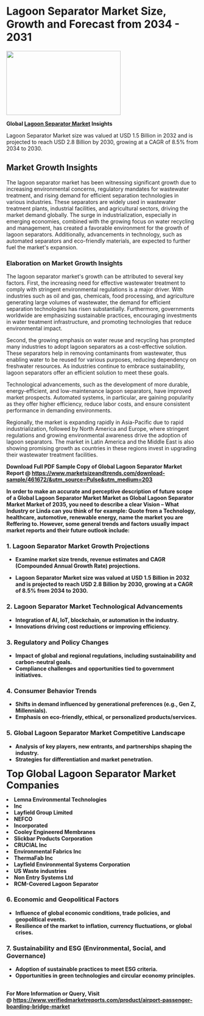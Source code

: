 <H1>Lagoon Separator Market Size, Growth and Forecast from 2034 - 2031</H1><img class="aligncenter size-medium wp-image-584254" src="https://thirdeyenews.in/wp-content/uploads/2034/09/Global-Market-Research-300x168.jpeg" alt="" width="300" height="168" /><p><strong>Global&nbsp;<a href="https://www.marketsizeandtrends.com/download-sample/461672/&amp;utm_source=Pulse&amp;utm_medium=203">Lagoon Separator Market</a> Insights</strong></p><p>Lagoon Separator Market size was valued at USD 1.5 Billion in 2032 and is projected to reach USD 2.8 Billion by 2030, growing at a CAGR of 8.5% from 2034 to 2030.</p><p><h2>Market Growth Insights</h2> <p>The lagoon separator market has been witnessing significant growth due to increasing environmental concerns, regulatory mandates for wastewater treatment, and rising demand for efficient separation technologies in various industries. These separators are widely used in wastewater treatment plants, industrial facilities, and agricultural sectors, driving the market demand globally. The surge in industrialization, especially in emerging economies, combined with the growing focus on water recycling and management, has created a favorable environment for the growth of lagoon separators. Additionally, advancements in technology, such as automated separators and eco-friendly materials, are expected to further fuel the market's expansion.</p> <p><strong></strong></p> <h3>Elaboration on Market Growth Insights</h3> <p>The lagoon separator market's growth can be attributed to several key factors. First, the increasing need for effective wastewater treatment to comply with stringent environmental regulations is a major driver. With industries such as oil and gas, chemicals, food processing, and agriculture generating large volumes of wastewater, the demand for efficient separation technologies has risen substantially. Furthermore, governments worldwide are emphasizing sustainable practices, encouraging investments in water treatment infrastructure, and promoting technologies that reduce environmental impact.</p> <p>Second, the growing emphasis on water reuse and recycling has prompted many industries to adopt lagoon separators as a cost-effective solution. These separators help in removing contaminants from wastewater, thus enabling water to be reused for various purposes, reducing dependency on freshwater resources. As industries continue to embrace sustainability, lagoon separators offer an efficient solution to meet these goals.</p> <p>Technological advancements, such as the development of more durable, energy-efficient, and low-maintenance lagoon separators, have improved market prospects. Automated systems, in particular, are gaining popularity as they offer higher efficiency, reduce labor costs, and ensure consistent performance in demanding environments.</p> <p>Regionally, the market is expanding rapidly in Asia-Pacific due to rapid industrialization, followed by North America and Europe, where stringent regulations and growing environmental awareness drive the adoption of lagoon separators. The market in Latin America and the Middle East is also showing promising growth as countries in these regions invest in upgrading their wastewater treatment facilities.</p> <p><strong></p><p><span class=""><strong>Download Full PDF Sample Copy of Global Lagoon Separator Market Report</strong> @ <a href="https://www.marketsizeandtrends.com/download-sample/461672/&amp;utm_source=Pulse&amp;utm_medium=203" target="_blank">https://www.marketsizeandtrends.com/download-sample/461672/&amp;utm_source=Pulse&amp;utm_medium=203</a></span></p><p>In order to make an accurate and perceptive description of future scope of a Global&nbsp;Lagoon Separator Market Market as Global&nbsp;Lagoon Separator Market Market of 2035, you need to describe a clear Vision &ndash; What Industry or Linda can you think of for example: Quote from a Technology, healthcare, automotive, renewable energy, name the market you are Reffering to. However, some general trends and factors usually impact market reports and their future outlook include:</p><h3>1.&nbsp;<strong>Lagoon Separator Market Growth Projections</strong></h3><ul><li>Examine market size trends, revenue estimates and CAGR (Compounded Annual Growth Rate) projections.</li><li><p>Lagoon Separator Market size was valued at USD 1.5 Billion in 2032 and is projected to reach USD 2.8 Billion by 2030, growing at a CAGR of 8.5% from 2034 to 2030.</p></li></ul><h3>2.&nbsp;<strong>Lagoon Separator Market Technological Advancements</strong></h3><ul><li>Integration of AI, IoT, blockchain, or automation in the industry.</li><li>Innovations driving cost reductions or improving efficiency.</li></ul><h3>3.&nbsp;<strong>Regulatory and Policy Changes</strong></h3><ul><li>Impact of global and regional regulations, including sustainability and carbon-neutral goals.</li><li>Compliance challenges and opportunities tied to government initiatives.</li></ul><h3>4.&nbsp;<strong>Consumer Behavior Trends</strong></h3><ul><li>Shifts in demand influenced by generational preferences (e.g., Gen Z, Millennials).</li><li>Emphasis on eco-friendly, ethical, or personalized products/services.</li></ul><h3>5.&nbsp;<strong>Global Lagoon Separator Market Competitive Landscape</strong></h3><ul><li>Analysis of key players, new entrants, and partnerships shaping the industry.</li><li>Strategies for differentiation and market penetration.</li></ul><p data-pm-slice="1 1 []"><span style="color: inherit; font-family: inherit; font-size: 25px;">Top Global Lagoon Separator Market Companies</span></p><div class="" data-test-id=""><p><li>Lemna Environmental Technologies</li><li> Inc</li><li> Layfield Group Limited</li><li> NEFCO</li><li> Incorporated</li><li> Cooley Engineered Membranes</li><li> Slickbar Products Corporation</li><li> CRUCIAL Inc</li><li> Environmental Fabrics Inc</li><li> ThermaFab Inc</li><li> Layfield Environmental Systems Corporation</li><li> US Waste industries</li><li> Non Entry Systems Ltd</li><li> RCM-Covered Lagoon Separator</li></p></div><h3>6.&nbsp;<strong>Economic and Geopolitical Factors</strong></h3><ul><li>Influence of global economic conditions, trade policies, and geopolitical events.</li><li>Resilience of the market to inflation, currency fluctuations, or global crises.</li></ul><h3>7.&nbsp;<strong>Sustainability and ESG (Environmental, Social, and Governance)</strong></h3><ul><li>Adoption of sustainable practices to meet ESG criteria.</li><li>Opportunities in green technologies and circular economy principles.</li></ul><h2><strong style="font-size: 14px;">For More Information or Query, Visit @&nbsp;</strong><a style="background-color: #ffffff; font-size: 14px;" href="https://www.marketsizeandtrends.com/report/lagoon-separator-market/" target="_blank">https://www.verifiedmarketreports.com/product/airport-passenger-boarding-bridge-market</a></h2>
